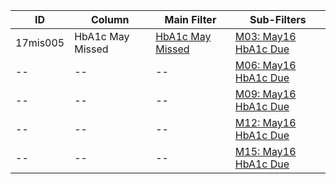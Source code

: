 ID | Column | Main Filter | Sub-Filters | 
-- | ------ | -------| -----------|
17mis005| HbA1c May Missed | [HbA1c May Missed](https://github.com/Edward-Yao31/Salud-Y-Vida-Report/blob/master/main-filters/missed/HbA1c%20May%20Missed) | [M03: May16 HbA1c Due](https://github.com/Edward-Yao31/Salud-Y-Vida-Report/blob/master/sub-filters/missed/M03:%20May16%20HbA1c%20Due)| 
-- |-- |-- |[M06: May16 HbA1c Due](https://github.com/Edward-Yao31/Salud-Y-Vida-Report/blob/master/sub-filters/missed/M06:%20May16%20HbA1c%20Due)|
-- |-- |-- |[M09: May16 HbA1c Due](https://github.com/Edward-Yao31/Salud-Y-Vida-Report/blob/master/sub-filters/missed/M09:%20May16%20HbA1c%20Due)| 
-- |-- |-- |[M12: May16 HbA1c Due](https://github.com/Edward-Yao31/Salud-Y-Vida-Report/blob/master/sub-filters/missed/M12:%20May16%20HbA1c%20Due)|
-- |-- |-- |[M15: May16 HbA1c Due](https://github.com/Edward-Yao31/Salud-Y-Vida-Report/blob/master/sub-filters/missed/M15:%20May16%20HbA1c%20Due)|
